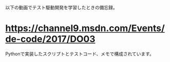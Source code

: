 以下の動画でテスト駆動開発を学習したときの備忘録。
# https://channel9.msdn.com/Events/de-code/2017/DO03
Pythonで実装したスクリプトとテストコード、メモで構成されています。
